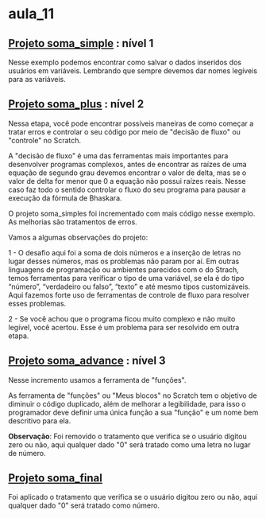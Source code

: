 # aula_11

## [Projeto soma_simple](https://scratch.mit.edu/projects/887710168) : nível 1
Nesse exemplo podemos encontrar como salvar o dados inseridos dos usuários em variáveis. Lembrando que sempre devemos dar nomes legíveis para as variáveis.

## [Projeto soma_plus](https://scratch.mit.edu/projects/887713733) : nível 2
Nessa etapa, você pode encontrar possíveis maneiras de como começar a tratar erros e controlar o seu código por meio de "decisão de fluxo" ou "controle" no Scratch.

A "decisão de fluxo" é uma das ferramentas mais importantes para desenvolver programas complexos, antes de encontrar as raízes de uma equação de segundo grau devemos encontrar o valor de delta, mas se o valor de delta for menor que 0 a equação não possui raízes reais. Nesse caso faz todo o sentido controlar o fluxo do seu programa para pausar a execução da fórmula de Bhaskara.

O projeto soma_simples foi incrementado com mais código nesse exemplo. As melhorias são tratamentos de erros.

Vamos a algumas observações do projeto:

1 - O desafio aqui foi a soma de dois números e a inserção de letras no lugar desses números, mas os problemas não param por aí. Em outras linguagens de programação ou ambientes parecidos com o do Strach, temos ferramentas para verificar o tipo de uma variável, se ela é do tipo “número”, “verdadeiro ou falso”, “texto” e até mesmo tipos customizáveis. Aqui fazemos forte uso de ferramentas de controle de fluxo para resolver esses problemas.

2 - Se você achou que o programa ficou muito complexo e não muito legível, você acertou. Esse é um problema para ser resolvido em outra etapa.

## [Projeto soma_advance](https://scratch.mit.edu/projects/887724840) : nível 3
Nesse incremento usamos a ferramenta de "funções".

As ferramenta de "funções" ou "Meus blocos" no Scratch tem o objetivo de diminuir o código duplicado, além de melhorar a legibilidade, para isso o programador deve definir uma única função a sua "função" e um nome bem descritivo para ela.

**Observação**: Foi removido o tratamento que verifica se o usuário digitou zero ou não, aqui qualquer dado "0" será tratado como uma letra no lugar de número.

## [Projeto soma_final](https://scratch.mit.edu/projects/887746751)

Foi aplicado o tratamento que verifica se o usuário digitou zero ou não, aqui qualquer dado "0" será tratado como número.